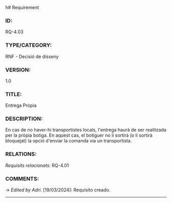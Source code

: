 h# Requirement

### ID:
RQ-4.03
### TYPE/CATEGORY:
RNF - Decisió de disseny
### VERSION:
1.0
### TITLE:
Entrega Pròpia
### DESCRIPTION:
En cas de no haver-hi transportistes locals, l'entrega haurà de ser realitzada per la pròpia botiga. En aquest cas, el botiguer no li sortirà (o li sortirà bloquejat) la opció d'enviar la comanda via un transportista.
### RELATIONS:
*Requisits relacionats:* RQ-4.01
### COMMENTS:
&rarr; *Edited by Adri.* [19/03/2024]: Requisito creado.

---
